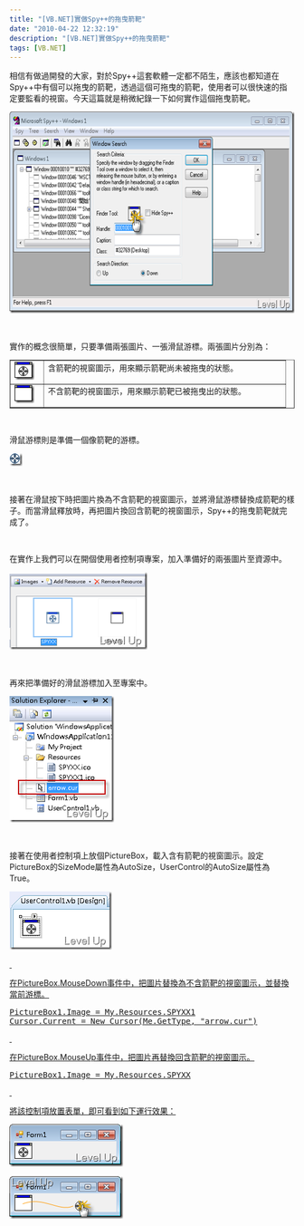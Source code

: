 ```yaml
---
title: "[VB.NET]實做Spy++的拖曳箭靶"
date: "2010-04-22 12:32:19"
description: "[VB.NET]實做Spy++的拖曳箭靶"
tags: [VB.NET]
---
```


<p>相信有做過開發的大家，對於Spy++這套軟體一定都不陌生，應該也都知道在Spy++中有個可以拖曳的箭靶，透過這個可拖曳的箭靶，使用者可以很快速的指定要監看的視窗。今天這篇就是稍微紀錄一下如何實作這個拖曳箭靶。</p>  <p><img style="border-bottom: 0px; border-left: 0px; display: inline; border-top: 0px; border-right: 0px" title="image" border="0" alt="image" src="\images\posts\14736\image_thumb.png" width="644" height="356" /></a> </p>  <p> </p>  <p>實作的概念很簡單，只要準備兩張圖片、一張滑鼠游標。兩張圖片分別為：</p>  <table border="1" cellspacing="0" cellpadding="2" width="459"><tbody>     <tr>       <td valign="top" width="44"><a href="http://files.dotblogs.com.tw/larrynung/1004/VB.NETSpy_14E47/image_6.png"><img style="border-right-width: 0px; display: inline; border-top-width: 0px; border-bottom-width: 0px; border-left-width: 0px" title="image" border="0" alt="image" src="\images\posts\14736\image_thumb_2.png" width="35" height="32" /></a> </td>        <td valign="top" width="413">含箭靶的視窗圖示，用來顯示箭靶尚未被拖曳的狀態。</td>     </tr>      <tr>       <td valign="top" width="44"><a href="http://files.dotblogs.com.tw/larrynung/1004/VB.NETSpy_14E47/image_8.png"><img style="border-bottom: 0px; border-left: 0px; display: inline; border-top: 0px; border-right: 0px" title="image" border="0" alt="image" src="\images\posts\14736\image_thumb_3.png" width="35" height="32" /></a> </td>        <td valign="top" width="413">不含箭靶的視窗圖示，用來顯示箭靶已被拖曳出的狀態。</td>     </tr>   </tbody></table>  <p />  <p> </p>  <p>滑鼠游標則是準備一個像箭靶的游標。</p>  <p><a href="http://files.dotblogs.com.tw/larrynung/1004/VB.NETSpy_14E47/image_10.png"><img style="border-bottom: 0px; border-left: 0px; display: inline; border-top: 0px; border-right: 0px" title="image" border="0" alt="image" src="\images\posts\14736\image_thumb_4.png" width="23" height="23" /></a> </p>  <p> </p>  <p>接著在滑鼠按下時把圖片換為不含箭靶的視窗圖示，並將滑鼠游標替換成箭靶的樣子。而當滑鼠釋放時，再把圖片換回含箭靶的視窗圖示，Spy++的拖曳箭靶就完成了。</p>  <p> </p>  <p>在實作上我們可以在開個使用者控制項專案，加入準備好的兩張圖片至資源中。</p>  <p><a href="http://files.dotblogs.com.tw/larrynung/1004/VB.NETSpy_14E47/image_16.png"><img style="border-bottom: 0px; border-left: 0px; display: inline; border-top: 0px; border-right: 0px" title="image" border="0" alt="image" src="\images\posts\14736\image_thumb_7.png" width="244" height="137" /></a> </p>  <p> </p>  <p>再來把準備好的滑鼠游標加入至專案中。</p>  <p><a href="http://files.dotblogs.com.tw/larrynung/1004/VB.NETSpy_14E47/image_14.png"><img style="border-bottom: 0px; border-left: 0px; display: inline; border-top: 0px; border-right: 0px" title="image" border="0" alt="image" src="\images\posts\14736\image_thumb_6.png" width="185" height="223" /></a> </p>  <p> </p>  <p>接著在使用者控制項上放個PictureBox，載入含有箭靶的視窗圖示。設定PictureBox的SizeMode屬性為AutoSize，UserControl的AutoSize屬性為True。</p>  <p><a href="http://files.dotblogs.com.tw/larrynung/1004/VB.NETSpy_14E47/image_12.png"><img style="border-bottom: 0px; border-left: 0px; display: inline; border-top: 0px; border-right: 0px" title="image" border="0" alt="image" src="\images\posts\14736\image_thumb_5.png" width="181" height="103" /> </p>  <p> </p>  <p>在PictureBox.MouseDown事件中，把圖片替換為不含箭靶的視窗圖示，並替換當前游標。</p>  <div style="padding-bottom: 0px; margin: 0px; padding-left: 0px; padding-right: 0px; display: inline; float: none; padding-top: 0px" id="scid:812469c5-0cb0-4c63-8c15-c81123a09de7:255281c5-fba4-410f-874d-da1d7dff9cc6" class="wlWriterEditableSmartContent"><pre name="code" class="vb">PictureBox1.Image = My.Resources.SPYXX1
Cursor.Current = New Cursor(Me.GetType, "arrow.cur")</pre></div>

<p> </p>

<p>在PictureBox.MouseUp事件中，把圖片再替換回含箭靶的視窗圖示。</p>

<div style="padding-bottom: 0px; margin: 0px; padding-left: 0px; padding-right: 0px; display: inline; float: none; padding-top: 0px" id="scid:812469c5-0cb0-4c63-8c15-c81123a09de7:fa6a0189-7e16-49b2-badf-3739170b8588" class="wlWriterEditableSmartContent"><pre name="code" class="vb">PictureBox1.Image = My.Resources.SPYXX</pre></div>

<p> </p>

<p>將該控制項放置表單，即可看到如下運行效果：</p>

<p><img style="border-bottom: 0px; border-left: 0px; display: inline; border-top: 0px; border-right: 0px" title="image" border="0" alt="image" src="\images\posts\14736\image_thumb_8.png" width="201" height="75" /> </p>

<p><img style="border-bottom: 0px; border-left: 0px; display: inline; border-top: 0px; border-right: 0px" title="image" border="0" alt="image" src="\images\posts\14736\image_thumb_9.png" width="201" height="75" /></p>
